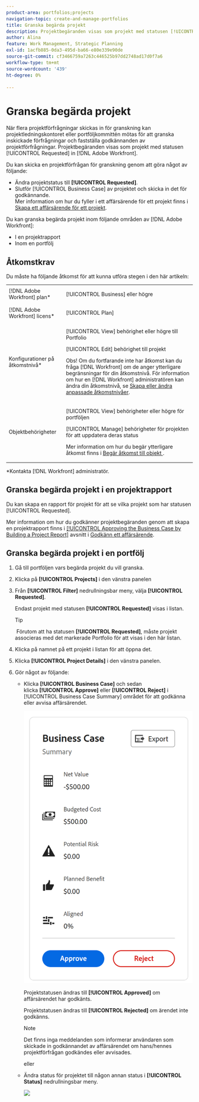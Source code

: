 ```yaml
---
product-area: portfolios;projects
navigation-topic: create-and-manage-portfolios
title: Granska begärda projekt
description: Projektbegäranden visas som projekt med statusen [!UICONTROL Requested] i Adobe Workfront. I den här artikeln beskrivs hur du granskar projektförfrågningar.
author: Alina
feature: Work Management, Strategic Planning
exl-id: 1acfb885-0da3-495d-ba66-e80e339e90de
source-git-commit: cf3466759a7263c446525b97dd2748ad17d0f7a6
workflow-type: tm+mt
source-wordcount: '439'
ht-degree: 0%

---
```


# Granska begärda projekt

När flera projektförfrågningar skickas in för granskning kan projektledningskontoret eller portföljkommittén mötas för att granska inskickade förfrågningar och fastställa godkännanden av projektförfrågningar. Projektbegäranden visas som projekt med statusen [!UICONTROL Requested] in [!DNL Adobe Workfront].

Du kan skicka en projektförfrågan för granskning genom att göra något av följande:

* Ändra projektstatus till **[!UICONTROL Requested]**.
* Slutför [!UICONTROL Business Case] av projektet och skicka in det för godkännande.\
   Mer information om hur du fyller i ett affärsärende för ett projekt finns i [Skapa ett affärsärende för ett projekt](../../../manage-work/projects/define-a-business-case/create-business-case.md).

Du kan granska begärda projekt inom följande områden av [!DNL Adobe Workfront]:

* I en projektrapport
* Inom en portfölj

## Åtkomstkrav

Du måste ha följande åtkomst för att kunna utföra stegen i den här artikeln:

<table style="table-layout:auto"> 
 <col> 
 <col> 
 <tbody> 
  <tr> 
   <td role="rowheader">[!DNL Adobe Workfront] plan*</td> 
   <td> <p>[!UICONTROL Business] eller högre</p> </td> 
  </tr> 
  <tr> 
   <td role="rowheader">[!DNL Adobe Workfront] licens*</td> 
   <td> <p>[!UICONTROL Plan] </p> </td> 
  </tr> 
  <tr> 
   <td role="rowheader">Konfigurationer på åtkomstnivå*</td> 
   <td> <p>[!UICONTROL View] behörighet eller högre till Portfolio</p> <p>[!UICONTROL Edit] behörighet till projekt</p> <p>Obs! Om du fortfarande inte har åtkomst kan du fråga [!DNL Workfront] om de anger ytterligare begränsningar för din åtkomstnivå. För information om hur en [!DNL Workfront] administratören kan ändra din åtkomstnivå, se <a href="../../../administration-and-setup/add-users/configure-and-grant-access/create-modify-access-levels.md" class="MCXref xref">Skapa eller ändra anpassade åtkomstnivåer</a>.</p> </td> 
  </tr> 
  <tr> 
   <td role="rowheader">Objektbehörigheter</td> 
   <td> <p>[!UICONTROL View] behörigheter eller högre för portföljen</p> <p>[!UICONTROL Manage] behörigheter för projekten för att uppdatera deras status</p> <p>Mer information om hur du begär ytterligare åtkomst finns i <a href="../../../workfront-basics/grant-and-request-access-to-objects/request-access.md" class="MCXref xref">Begär åtkomst till objekt </a>.</p> </td> 
  </tr> 
 </tbody> 
</table>

&#42;Kontakta [!DNL Workfront] administratör.

## Granska begärda projekt i en projektrapport

Du kan skapa en rapport för projekt för att se vilka projekt som har statusen [!UICONTROL Requested].

Mer information om hur du godkänner projektbegäranden genom att skapa en projektrapport finns i [[!UICONTROL Approving the Business Case by Building a Project Report]](../../../manage-work/projects/define-a-business-case/approve-business-case.md#build-a-report) avsnitt i [Godkänn ett affärsärende](../../../manage-work/projects/define-a-business-case/approve-business-case.md). 

## Granska begärda projekt i en portfölj

1. Gå till portföljen vars begärda projekt du vill granska.
1. Klicka på &#x200B;**[!UICONTROL Projects]** i den vänstra panelen
1. Från **[!UICONTROL Filter]** nedrullningsbar meny, välja **[!UICONTROL Requested]**.

   Endast projekt med statusen **[!UICONTROL Requested]** visas i listan.

   >[!TIP]
   >
   > Förutom att ha statusen **[!UICONTROL Requested]**, måste projekt associeras med det markerade Portfolio för att visas i den här listan.

1. Klicka på namnet på ett projekt i listan för att öppna det.
1. Klicka **[!UICONTROL Project Details]** i den vänstra panelen.
1. Gör något av följande:

   * Klicka **[!UICONTROL Business Case]** och sedan klicka **[!UICONTROL Approve]** eller **[!UICONTROL Reject]** i [!UICONTROL Business Case Summary] området för att godkänna eller avvisa affärsärendet.

      ![godkänn_or_reject_business_case.png](assets/approve-or-reject-business-case-350x563.png)

      Projektstatusen ändras till **[!UICONTROL Approved]** om affärsärendet har godkänts.

      Projektstatusen ändras till **[!UICONTROL Rejected]** om ärendet inte godkänns.

      >[!NOTE]
      Det finns inga meddelanden som informerar användaren som skickade in godkännandet av affärsärendet om hans/hennes projektförfrågan godkändes eller avvisades. 

      eller

   * Ändra status för projektet till någon annan status i **[!UICONTROL Status]** nedrullningsbar meny.

      ![](assets/project-status-change-from-drop-down-in-header-nwe-350x294.png)
 

 
